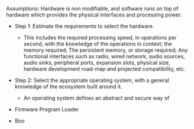 Assumptions: Hardware is non modifiable, and software runs on top of hardware which provides the physical interfaces and processing power.


- Step 1: Estimate the requirements to select the hardware.
	- This includes the required processing speed, in operations per second, with the knowledge of the operations in context; the memory required; The persistent memory, or storage required; Any functional interfaces such as radio, wired network, audio sources, audio sinks, peripheral ports, expansion slots, physical size, hardware development road-map and projected compatibility, etc.
- Step 2: Select the appropriate operating system, with a general knowledge of the ecosystem built around it.
	- An operating system defines an abstract and secure way of





- Firmware Program Loader
- Boo